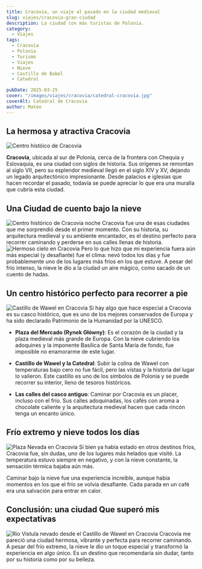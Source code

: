 ```yaml
---
title: Cracovia, un viaje al pasado en la ciudad medieval
slug: viajes/cracovia-gran-ciudad
description: La ciudad con más turistas de Polonia.
category:
  - Viajes
tags:
  - Cracovia
  - Polonia 
  - Turismo
  - Viajes
  - Nieve
  - Castillo de Babel
  - Catedral

pubDate: 2025-03-25
cover: "/images/viajes/cracovia/catedral-cracovia.jpg"
coverAlt: Catedral de Cracovia
author: Mateo 
---
```



## La hermosa y atractiva Cracovia 
<img src="/images/viajes/cracovia/casco-historico.jpg" alt="Centro históico de Cracovia">

**Cracovia**, ubicada al sur de Polonia, cerca de la frontera con Chequia y Eslovaquia, es una ciudad con siglos de historia. Sus orígenes se remontan al siglo VII, pero su esplendor medieval llegó en el siglo XIV y XV, dejando un legado arquitectónico impresionante.
Desde palacios e iglesias que hacen recordar el pasado, todavía se puede apreciar lo que era una muralla que cubría esta ciudad.


## Una Ciudad de cuento bajo la nieve 
<img src="/images/viajes/cracovia/centro-historico.jpg" alt="Centro histórico de Cracovia noche">
Cracovia fue una de esas ciudades que me sorprendió desde el primer momento. Con su historia, su arquitectura medieval y su ambiente encantador, es el destino perfecto para recorrer caminando y perderse en sus calles llenas de historia.

<img src="/images/viajes/cracovia/cielo-hermoso.jpg" alt="Hermoso cielo en Cracovia">
Pero lo que hizo que mi experiencia fuera aún más especial (y desafiante) fue el clima: nevó todos los días y fue probablemente uno de los lugares más fríos en los que estuve. A pesar del frío intenso, la nieve le dio a la ciudad un aire mágico, como sacado de un cuento de hadas.

## Un centro histórico perfecto para recorrer a pie 
<img src="/images/viajes/cracovia/castillo-wawel.jpg" alt="Castillo de Wawel en Cracovia">
Si hay algo que hace especial a Cracovia es su casco histórico, que es uno de los mejores conservados de Europa y ha sido declarado Patrimonio de la Humanidad por la UNESCO.

*  **Plaza del Mercado (Rynek Główny)**: Es el corazón de la ciudad y la plaza medieval más grande de Europa. Con la nieve cubriendo los adoquines y la imponente Basílica de Santa María de fondo, fue imposible no enamorarme de este lugar.

*  **Castillo de Wawel y la Catedral**: Subir la colina de Wawel con temperaturas bajo cero no fue fácil, pero las vistas y la historia del lugar lo valieron. Este castillo es uno de los símbolos de Polonia y se puede recorrer su interior, lleno de tesoros históricos.

*  **Las calles del casco antiguo**: Caminar por Cracovia es un placer, incluso con el frío. Sus calles adoquinadas, los cafés con aroma a chocolate caliente y la arquitectura medieval hacen que cada rincón tenga un encanto único.

## Frío extremo y nieve todos los días 
<img src="/images/viajes/cracovia/plaza-nevada.jpg" alt="Plaza Nevada en Cracovia">
Si bien ya había estado en otros destinos fríos, Cracovia fue, sin dudas, uno de los lugares más helados que visité. La temperatura estuvo siempre en negativo, y con la nieve constante, la sensación térmica bajaba aún más.

Caminar bajo la nieve fue una experiencia increíble, aunque había momentos en los que el frío se volvía desafiante. Cada parada en un café era una salvación para entrar en calor.

## Conclusión: una ciudad Que superó mis expectativas
<img src="/images/viajes/cracovia/rio-vistula.jpg" alt="Rio Vistula nevado desde el Castillo de Wawel en Cracovia">
Cracovia me pareció una ciudad hermosa, vibrante y perfecta para recorrer caminando. A pesar del frío extremo, la nieve le dio un toque especial y transformó la experiencia en algo único. Es un destino que recomendaría sin dudar, tanto por su historia como por su belleza.

